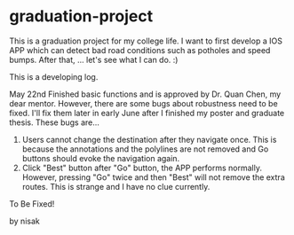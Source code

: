 # graduation-project
This is a graduation project for my college life. I want to first develop a IOS APP which can detect bad road conditions such as potholes and speed bumps. After that, ... let's see what I can do. :)

This is a developing log.

May 22nd
Finished basic functions and is approved by Dr. Quan Chen, my dear mentor.
However, there are some bugs about robustness need to be fixed. I'll fix them later in early June after I finished my poster and graduate thesis. 
These bugs are...

1. Users cannot change the destination after they navigate once. This is because the annotations and the polylines are not removed and Go buttons should evoke the navigation again.
2. Click "Best" button after "Go" button, the APP performs normally. However, pressing "Go" twice and then "Best" will not remove the extra routes. This is strange and I have no clue currently.

To Be Fixed!

by nisak
